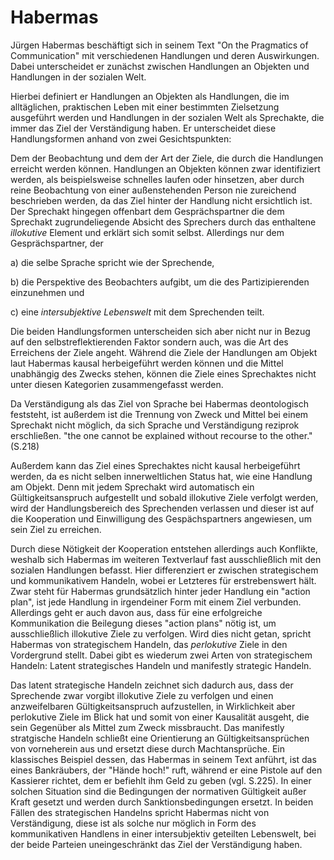 # Habermas

Jürgen Habermas beschäftigt sich in seinem Text "On the Pragmatics of Communication" mit verschiedenen Handlungen und deren Auswirkungen.
Dabei unterscheidet er zunächst zwischen Handlungen an Objekten und Handlungen in der sozialen Welt.

Hierbei definiert er Handlungen an Objekten als Handlungen, die im alltäglichen, praktischen Leben mit einer bestimmten Zielsetzung ausgeführt werden und Handlungen in der sozialen Welt als Sprechakte, die immer das Ziel der Verständigung haben.
Er unterscheidet diese Handlungsformen anhand von zwei Gesichtspunkten:

Dem der Beobachtung und dem der Art der Ziele, die durch die Handlungen erreicht werden können.
Handlungen an Objekten können zwar identifiziert werden, als beispielsweise schnelles laufen oder hinsetzen, aber durch reine Beobachtung von einer außenstehenden Person nie zureichend beschrieben werden, da das Ziel hinter der Handlung nicht ersichtlich ist.
Der Sprechakt hingegen offenbart dem Gesprächspartner die dem Sprechakt zugrundeliegende Absicht des Sprechers durch das enthaltene *illokutive* Element und erklärt sich somit selbst.
Allerdings nur dem Gesprächspartner, der

a) die selbe Sprache spricht wie der Sprechende,

b) die Perspektive des Beobachters aufgibt, um die des Partizipierenden einzunehmen und

c) eine *intersubjektive Lebenswelt* mit dem Sprechenden teilt.

Die beiden Handlungsformen unterscheiden sich aber nicht nur in Bezug auf den selbstreflektierenden Faktor sondern auch, was die Art des Erreichens der Ziele angeht.
Während die Ziele der Handlungen am Objekt laut Habermas kausal herbeigeführt werden können und die Mittel unabhängig des Zwecks stehen, können die Ziele eines Sprechaktes nicht unter diesen Kategorien zusammengefasst werden.

Da Verständigung als das Ziel von Sprache bei Habermas deontologisch feststeht, ist außerdem ist die Trennung von Zweck und Mittel bei einem Sprechakt nicht möglich, da sich Sprache und Verständigung reziprok erschließen.
"the one cannot be explained without recourse to the other."
(S.218)

Außerdem kann das Ziel eines Sprechaktes nicht kausal herbeigeführt werden, da es nicht selben innerweltlichen Status hat, wie eine Handlung am Objekt.
Denn mit jedem Sprechakt wird automatisch ein Gültigkeitsanspruch aufgestellt und sobald illokutive Ziele verfolgt werden, wird der Handlungsbereich des Sprechenden verlassen und dieser ist auf die Kooperation und Einwilligung des Gespächspartners angewiesen, um sein Ziel zu erreichen.


Durch diese Nötigkeit der Kooperation entstehen allerdings auch Konflikte, weshalb sich Habermas im weiteren Textverlauf fast ausschließlich mit den sozialen Handlungen befasst.
Hier differenziert er zwischen strategischem und kommunikativem Handeln, wobei er Letzteres für erstrebenswert hält.
Zwar steht für Habermas grundsätzlich hinter jeder Handlung ein "action plan", ist jede Handlung in irgendeiner Form mit einem Ziel verbunden.
Allerdings geht er auch davon aus, dass für eine erfolgreiche Kommunikation die Beilegung dieses "action plans" nötig ist, um ausschließlich illokutive Ziele zu verfolgen.
Wird dies nicht getan, spricht Habermas von strategischem Handeln, das *perlokutive* Ziele in den Vordergrund stellt.
Dabei gibt es wiederum zwei Arten von strategischem Handeln:
Latent strategisches Handeln und manifestly strategic Handeln.

Das latent strategische Handeln zeichnet sich dadurch aus, dass der Sprechende zwar vorgibt illokutive Ziele zu verfolgen und einen  anzweifelbaren Gültigkeitsanspruch aufzustellen, in Wirklichkeit aber perlokutive Ziele im Blick hat und somit von einer Kausalität ausgeht, die sein Gegenüber als Mittel zum Zweck missbraucht.
Das manifestly stratgische Handeln schließt eine Orientierung an Gültigkeitsansprüchen von vorneherein aus und ersetzt diese durch Machtansprüche. Ein klassisches Beispiel dessen, das Habermas in seinem Text anführt, ist das eines Bankräubers, der "Hände hoch!" ruft, während er eine Pistole auf den Kassierer richtet, dem er befiehlt ihm Geld zu geben (vgl. S.225).
In einer solchen Situation sind die Bedingungen der normativen Gültigkeit außer Kraft gesetzt und werden durch Sanktionsbedingungen ersetzt.
In beiden Fällen des strategischen Handelns spricht Habermas nicht von Verständigung, diese ist als solche nur möglich in Form des kommunikativen Handlens in einer intersubjektiv geteilten Lebenswelt, bei der beide Parteien uneingeschränkt das Ziel der Verständigung haben.

